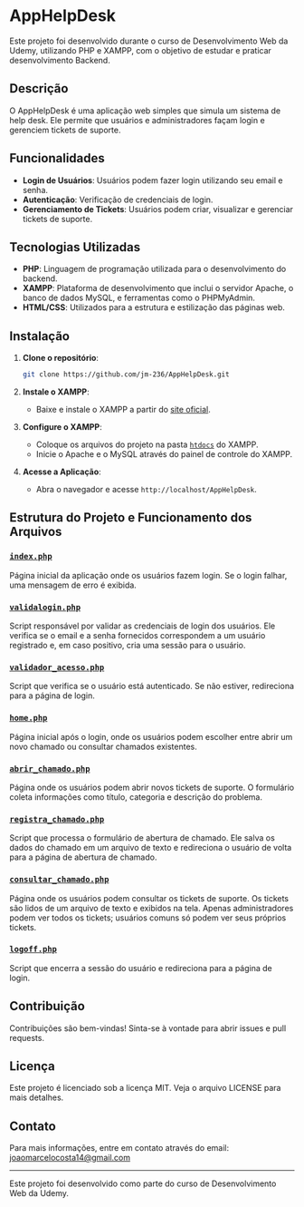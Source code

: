 # AppHelpDesk

Este projeto foi desenvolvido durante o curso de Desenvolvimento Web da Udemy, utilizando PHP e XAMPP, com o objetivo de estudar e praticar desenvolvimento Backend.

## Descrição

O AppHelpDesk é uma aplicação web simples que simula um sistema de help desk. Ele permite que usuários e administradores façam login e gerenciem tickets de suporte.

## Funcionalidades

- **Login de Usuários**: Usuários podem fazer login utilizando seu email e senha.
- **Autenticação**: Verificação de credenciais de login.
- **Gerenciamento de Tickets**: Usuários podem criar, visualizar e gerenciar tickets de suporte.

## Tecnologias Utilizadas

- **PHP**: Linguagem de programação utilizada para o desenvolvimento do backend.
- **XAMPP**: Plataforma de desenvolvimento que inclui o servidor Apache, o banco de dados MySQL, e ferramentas como o PHPMyAdmin.
- **HTML/CSS**: Utilizados para a estrutura e estilização das páginas web.

## Instalação

1. **Clone o repositório**:
    ```bash
    git clone https://github.com/jm-236/AppHelpDesk.git
    ```

2. **Instale o XAMPP**:
    - Baixe e instale o XAMPP a partir do [site oficial](https://www.apachefriends.org/index.html).

3. **Configure o XAMPP**:
    - Coloque os arquivos do projeto na pasta [`htdocs`](command:_github.copilot.openRelativePath?%5B%7B%22scheme%22%3A%22file%22%2C%22authority%22%3A%22%22%2C%22path%22%3A%22%2Fc%3A%2FUsers%2FCynthia%2FOneDrive%2FDocumentos%2FGitHub%2FApp-HelpDesk%2Fhtdocs%22%2C%22query%22%3A%22%22%2C%22fragment%22%3A%22%22%7D%2C%22e1962539-b6be-4722-8da8-ec71d53c3e07%22%5D "c:\Users\Cynthia\OneDrive\Documentos\GitHub\App-HelpDesk\htdocs") do XAMPP.
    - Inicie o Apache e o MySQL através do painel de controle do XAMPP.
      
4. **Acesse a Aplicação**:
    - Abra o navegador e acesse `http://localhost/AppHelpDesk`.

## Estrutura do Projeto e Funcionamento dos Arquivos

### [`index.php`](command:_github.copilot.openRelativePath?%5B%7B%22scheme%22%3A%22file%22%2C%22authority%22%3A%22%22%2C%22path%22%3A%22%2Fc%3A%2FUsers%2FCynthia%2FOneDrive%2FDocumentos%2FGitHub%2FApp-HelpDesk%2Fhtdocs%2Fapp_help_desk%2Findex.php%22%2C%22query%22%3A%22%22%2C%22fragment%22%3A%22%22%7D%2C%22e1962539-b6be-4722-8da8-ec71d53c3e07%22%5D "c:\Users\Cynthia\OneDrive\Documentos\GitHub\App-HelpDesk\htdocs\app_help_desk\index.php")

Página inicial da aplicação onde os usuários fazem login. Se o login falhar, uma mensagem de erro é exibida.

### [`validalogin.php`](command:_github.copilot.openRelativePath?%5B%7B%22scheme%22%3A%22file%22%2C%22authority%22%3A%22%22%2C%22path%22%3A%22%2Fc%3A%2FUsers%2FCynthia%2FOneDrive%2FDocumentos%2FGitHub%2FApp-HelpDesk%2Fscripts_ocultos%2Fvalidalogin.php%22%2C%22query%22%3A%22%22%2C%22fragment%22%3A%22%22%7D%2C%22e1962539-b6be-4722-8da8-ec71d53c3e07%22%5D "c:\Users\Cynthia\OneDrive\Documentos\GitHub\App-HelpDesk\scripts_ocultos\validalogin.php")

Script responsável por validar as credenciais de login dos usuários. Ele verifica se o email e a senha fornecidos correspondem a um usuário registrado e, em caso positivo, cria uma sessão para o usuário.

### [`validador_acesso.php`](command:_github.copilot.openRelativePath?%5B%7B%22scheme%22%3A%22file%22%2C%22authority%22%3A%22%22%2C%22path%22%3A%22%2Fc%3A%2FUsers%2FCynthia%2FOneDrive%2FDocumentos%2FGitHub%2FApp-HelpDesk%2Fhtdocs%2Fapp_help_desk%2Fvalidador_acesso.php%22%2C%22query%22%3A%22%22%2C%22fragment%22%3A%22%22%7D%2C%22e1962539-b6be-4722-8da8-ec71d53c3e07%22%5D "c:\Users\Cynthia\OneDrive\Documentos\GitHub\App-HelpDesk\htdocs\app_help_desk\validador_acesso.php")

Script que verifica se o usuário está autenticado. Se não estiver, redireciona para a página de login.

### [`home.php`](command:_github.copilot.openRelativePath?%5B%7B%22scheme%22%3A%22file%22%2C%22authority%22%3A%22%22%2C%22path%22%3A%22%2Fc%3A%2FUsers%2FCynthia%2FOneDrive%2FDocumentos%2FGitHub%2FApp-HelpDesk%2Fhtdocs%2Fapp_help_desk%2Fhome.php%22%2C%22query%22%3A%22%22%2C%22fragment%22%3A%22%22%7D%2C%22e1962539-b6be-4722-8da8-ec71d53c3e07%22%5D "c:\Users\Cynthia\OneDrive\Documentos\GitHub\App-HelpDesk\htdocs\app_help_desk\home.php")

Página inicial após o login, onde os usuários podem escolher entre abrir um novo chamado ou consultar chamados existentes.

### [`abrir_chamado.php`](command:_github.copilot.openRelativePath?%5B%7B%22scheme%22%3A%22file%22%2C%22authority%22%3A%22%22%2C%22path%22%3A%22%2FC%3A%2FUsers%2FCynthia%2FOneDrive%2FDocumentos%2FGitHub%2FApp-HelpDesk%2Fhtdocs%2Fapp_help_desk%2Fabrir_chamado.php%22%2C%22query%22%3A%22%22%2C%22fragment%22%3A%22%22%7D%2C%22e1962539-b6be-4722-8da8-ec71d53c3e07%22%5D "c:\Users\Cynthia\OneDrive\Documentos\GitHub\App-HelpDesk\htdocs\app_help_desk\abrir_chamado.php")

Página onde os usuários podem abrir novos tickets de suporte. O formulário coleta informações como título, categoria e descrição do problema.

### [`registra_chamado.php`](command:_github.copilot.openRelativePath?%5B%7B%22scheme%22%3A%22file%22%2C%22authority%22%3A%22%22%2C%22path%22%3A%22%2Fc%3A%2FUsers%2FCynthia%2FOneDrive%2FDocumentos%2FGitHub%2FApp-HelpDesk%2Fhtdocs%2Fapp_help_desk%2Fregistra_chamado.php%22%2C%22query%22%3A%22%22%2C%22fragment%22%3A%22%22%7D%2C%22e1962539-b6be-4722-8da8-ec71d53c3e07%22%5D "c:\Users\Cynthia\OneDrive\Documentos\GitHub\App-HelpDesk\htdocs\app_help_desk\registra_chamado.php")

Script que processa o formulário de abertura de chamado. Ele salva os dados do chamado em um arquivo de texto e redireciona o usuário de volta para a página de abertura de chamado.

### [`consultar_chamado.php`](command:_github.copilot.openRelativePath?%5B%7B%22scheme%22%3A%22file%22%2C%22authority%22%3A%22%22%2C%22path%22%3A%22%2Fc%3A%2FUsers%2FCynthia%2FOneDrive%2FDocumentos%2FGitHub%2FApp-HelpDesk%2Fhtdocs%2Fapp_help_desk%2Fconsultar_chamado.php%22%2C%22query%22%3A%22%22%2C%22fragment%22%3A%22%22%7D%2C%22e1962539-b6be-4722-8da8-ec71d53c3e07%22%5D "c:\Users\Cynthia\OneDrive\Documentos\GitHub\App-HelpDesk\htdocs\app_help_desk\consultar_chamado.php")

Página onde os usuários podem consultar os tickets de suporte. Os tickets são lidos de um arquivo de texto e exibidos na tela. Apenas administradores podem ver todos os tickets; usuários comuns só podem ver seus próprios tickets.

### [`logoff.php`](command:_github.copilot.openRelativePath?%5B%7B%22scheme%22%3A%22file%22%2C%22authority%22%3A%22%22%2C%22path%22%3A%22%2Fc%3A%2FUsers%2FCynthia%2FOneDrive%2FDocumentos%2FGitHub%2FApp-HelpDesk%2Fhtdocs%2Fapp_help_desk%2Flogoff.php%22%2C%22query%22%3A%22%22%2C%22fragment%22%3A%22%22%7D%2C%22e1962539-b6be-4722-8da8-ec71d53c3e07%22%5D "c:\Users\Cynthia\OneDrive\Documentos\GitHub\App-HelpDesk\htdocs\app_help_desk\logoff.php")

Script que encerra a sessão do usuário e redireciona para a página de login.

## Contribuição

Contribuições são bem-vindas! Sinta-se à vontade para abrir issues e pull requests.

## Licença

Este projeto é licenciado sob a licença MIT. Veja o arquivo LICENSE para mais detalhes.

## Contato

Para mais informações, entre em contato através do email: joaomarcelocosta14@gmail.com

---

Este projeto foi desenvolvido como parte do curso de Desenvolvimento Web da Udemy.
